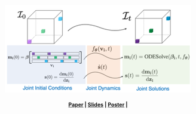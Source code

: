 <p align="center">
    <br>
    <img src="images/THIS-ODE.png" width="500" />
    <br>
<p>

<h4 align="center">
    <p>
        <a href="https://proceedings.mlr.press/v162/li22i.html">Paper</a> |
        <a href="https://proceedings.mlr.press/v162/li22i.html">Slides</a> |
        <a href="https://proceedings.mlr.press/v162/li22i.html">Poster</a> |
    <p>
</h4>